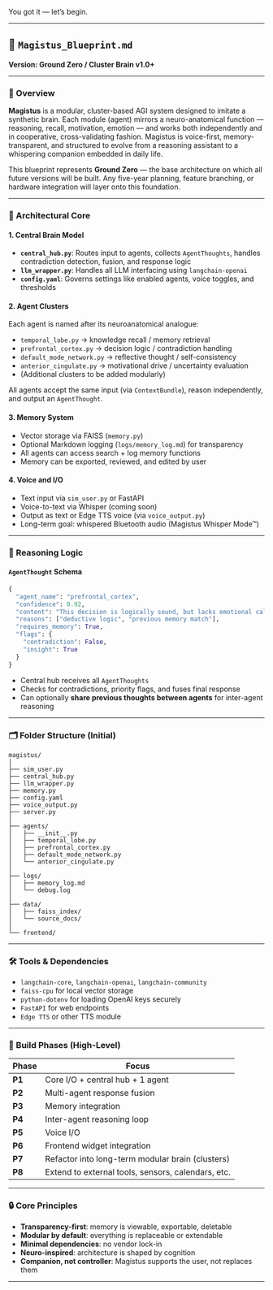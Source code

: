 You got it — let’s begin.

---

## 🧠 `Magistus_Blueprint.md`

**Version: Ground Zero / Cluster Brain v1.0+**

---

### 🔖 Overview

**Magistus** is a modular, cluster-based AGI system designed to imitate a synthetic brain. Each module (agent) mirrors a neuro-anatomical function — reasoning, recall, motivation, emotion — and works both independently and in cooperative, cross-validating fashion. Magistus is voice-first, memory-transparent, and structured to evolve from a reasoning assistant to a whispering companion embedded in daily life.

This blueprint represents **Ground Zero** — the base architecture on which all future versions will be built. Any five-year planning, feature branching, or hardware integration will layer onto this foundation.

---

### 📐 Architectural Core

#### 1. **Central Brain Model**

* **`central_hub.py`**: Routes input to agents, collects `AgentThoughts`, handles contradiction detection, fusion, and response logic
* **`llm_wrapper.py`**: Handles all LLM interfacing using `langchain-openai`
* **`config.yaml`**: Governs settings like enabled agents, voice toggles, and thresholds

#### 2. **Agent Clusters**

Each agent is named after its neuroanatomical analogue:

* `temporal_lobe.py` → knowledge recall / memory retrieval
* `prefrontal_cortex.py` → decision logic / contradiction handling
* `default_mode_network.py` → reflective thought / self-consistency
* `anterior_cingulate.py` → motivational drive / uncertainty evaluation
* (Additional clusters to be added modularly)

All agents accept the same input (via `ContextBundle`), reason independently, and output an `AgentThought`.

#### 3. **Memory System**

* Vector storage via FAISS (`memory.py`)
* Optional Markdown logging (`logs/memory_log.md`) for transparency
* All agents can access search + log memory functions
* Memory can be exported, reviewed, and edited by user

#### 4. **Voice and I/O**

* Text input via `sim_user.py` or FastAPI
* Voice-to-text via Whisper (coming soon)
* Output as text or Edge TTS voice (via `voice_output.py`)
* Long-term goal: whispered Bluetooth audio (Magistus Whisper Mode™)

---

### 🧠 Reasoning Logic

#### `AgentThought` Schema

```python
{
  "agent_name": "prefrontal_cortex",
  "confidence": 0.92,
  "content": "This decision is logically sound, but lacks emotional calibration.",
  "reasons": ["deductive logic", "previous memory match"],
  "requires_memory": True,
  "flags": {
    "contradiction": False,
    "insight": True
  }
}
```

* Central hub receives all `AgentThoughts`
* Checks for contradictions, priority flags, and fuses final response
* Can optionally **share previous thoughts between agents** for inter-agent reasoning

---

### 🗂️ Folder Structure (Initial)

```
magistus/
│
├── sim_user.py
├── central_hub.py
├── llm_wrapper.py
├── memory.py
├── config.yaml
├── voice_output.py
├── server.py
│
├── agents/
│   ├── __init__.py
│   ├── temporal_lobe.py
│   ├── prefrontal_cortex.py
│   ├── default_mode_network.py
│   └── anterior_cingulate.py
│
├── logs/
│   ├── memory_log.md
│   └── debug.log
│
├── data/
│   ├── faiss_index/
│   └── source_docs/
│
└── frontend/
```

---

### 🛠️ Tools & Dependencies

* `langchain-core`, `langchain-openai`, `langchain-community`
* `faiss-cpu` for local vector storage
* `python-dotenv` for loading OpenAI keys securely
* `FastAPI` for web endpoints
* `Edge TTS` or other TTS module

---

### 🚦 Build Phases (High-Level)

| Phase  | Focus                                              |
| ------ | -------------------------------------------------- |
| **P1** | Core I/O + central hub + 1 agent                   |
| **P2** | Multi-agent response fusion                        |
| **P3** | Memory integration                                 |
| **P4** | Inter-agent reasoning loop                         |
| **P5** | Voice I/O                                          |
| **P6** | Frontend widget integration                        |
| **P7** | Refactor into long-term modular brain (clusters)   |
| **P8** | Extend to external tools, sensors, calendars, etc. |

---

### 🔒 Core Principles

* **Transparency-first**: memory is viewable, exportable, deletable
* **Modular by default**: everything is replaceable or extendable
* **Minimal dependencies**: no vendor lock-in
* **Neuro-inspired**: architecture is shaped by cognition
* **Companion, not controller**: Magistus supports the user, not replaces them

---
